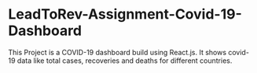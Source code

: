 # LeadToRev-Assignment-Covid-19-Dashboard
This Project is a COVID-19 dashboard build using React.js. It shows covid-19 data like total cases, recoveries and deaths for different countries.

